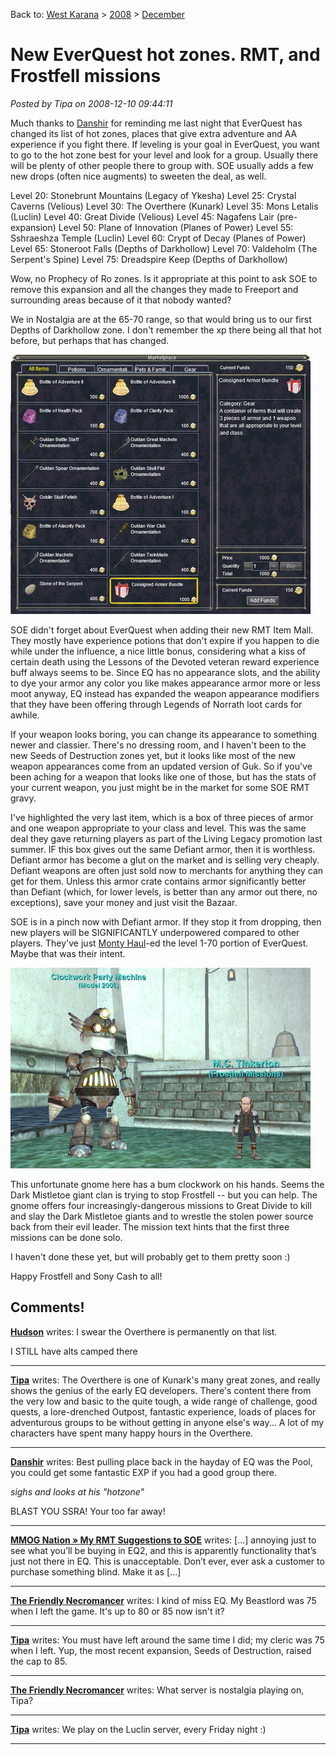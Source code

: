 Back to: [West Karana](/posts/westkarana.md) > [2008](/posts/2008/westkarana.md) > [December](./westkarana.md)
# New EverQuest hot zones. RMT, and Frostfell missions

*Posted by Tipa on 2008-12-10 09:44:11*

Much thanks to [Danshir](http://themmoexperience.blogspot.com/) for reminding me last night that EverQuest has changed its list of hot zones, places that give extra adventure and AA experience if you fight there. If leveling is your goal in EverQuest, you want to go to the hot zone best for your level and look for a group. Usually there will be plenty of other people there to group with. SOE usually adds a few new drops (often nice augments) to sweeten the deal, as well.

Level 20: Stonebrunt Mountains (Legacy of Ykesha)
Level 25: Crystal Caverns (Velious)
Level 30: The Overthere (Kunark)
Level 35: Mons Letalis (Luclin)
Level 40: Great Divide (Velious)
Level 45: Nagafens Lair (pre-expansion)
Level 50: Plane of Innovation (Planes of Power)
Level 55: Sshraeshza Temple (Luclin)
Level 60: Crypt of Decay (Planes of Power)
Level 65: Stoneroot Falls (Depths of Darkhollow)
Level 70: Valdeholm (The Serpent's Spine)
Level 75: Dreadspire Keep (Depths of Darkhollow)

Wow, no Prophecy of Ro zones. Is it appropriate at this point to ask SOE to remove this expansion and all the changes they made to Freeport and surrounding areas because of it that nobody wanted?

We in Nostalgia are at the 65-70 range, so that would bring us to our first Depths of Darkhollow zone. I don't remember the xp there being all that hot before, but perhaps that has changed.

![](../../../uploads/2008/12/eqgame-2008-12-10-08-05-08-12.jpg "eqgame-2008-12-10-08-05-08-12")

SOE didn't forget about EverQuest when adding their new RMT Item Mall. They mostly have experience potions that don't expire if you happen to die while under the influence, a nice little bonus, considering what a kiss of certain death using the Lessons of the Devoted veteran reward experience buff always seems to be. Since EQ has no appearance slots, and the ability to dye your armor any color you like makes appearance armor more or less moot anyway, EQ instead has expanded the weapon appearance modifiers that they have been offering through Legends of Norrath loot cards for awhile.

If your weapon looks boring, you can change its appearance to something newer and classier. There's no dressing room, and I haven't been to the new Seeds of Destruction zones yet, but it looks like most of the new weapon appearances come from an updated version of Guk. So if you've been aching for a weapon that looks like one of those, but has the stats of your current weapon, you just might be in the market for some SOE RMT gravy.

I've highlighted the very last item, which is a box of three pieces of armor and one weapon appropriate to your class and level. This was the same deal they gave returning players as part of the Living Legacy promotion last summer. IF this box gives out the same Defiant armor, then it is worthless. Defiant armor has become a glut on the market and is selling very cheaply. Defiant weapons are often just sold now to merchants for anything they can get for them. Unless this armor crate contains armor significantly better than Defiant (which, for lower levels, is better than any armor out there, no exceptions), save your money and just visit the Bazaar.

SOE is in a pinch now with Defiant armor. If they stop it from dropping, then new players will be SIGNIFICANTLY underpowered compared to other players. They've just [Monty Haul](http://www.urbandictionary.com/define.php?term=monty%20haul)-ed the level 1-70 portion of EverQuest. Maybe that was their intent.

![](../../../uploads/2008/12/eqgame-2008-12-10-08-17-17-24.jpg "eqgame-2008-12-10-08-17-17-24")

This unfortunate gnome here has a bum clockwork on his hands. Seems the Dark Mistletoe giant clan is trying to stop Frostfell -- but you can help. The gnome offers four increasingly-dangerous missions to Great Divide to kill and slay the Dark Mistletoe giants and to wrestle the stolen power source back from their evil leader. The mission text hints that the first three missions can be done solo.

I haven't done these yet, but will probably get to them pretty soon :)

Happy Frostfell and Sony Cash to all!

## Comments!

**[Hudson](http://hudshideout.com/blog/)** writes: I swear the Overthere is permanently on that list.

I STILL have alts camped there

---

**[Tipa](https://chasingdings.com)** writes: The Overthere is one of Kunark's many great zones, and really shows the genius of the early EQ developers. There's content there from the very low and basic to the quite tough, a wide range of challenge, good quests, a lore-drenched Outpost, fantastic experience, loads of places for adventurous groups to be without getting in anyone else's way... A lot of my characters have spent many happy hours in the Overthere.

---

**[Danshir](http://themmoexperience.blogspot.com)** writes: Best pulling place back in the hayday of EQ was the Pool, you could get some fantastic EXP if you had a good group there.

*sighs and looks at his "hotzone"*

BLAST YOU SSRA! Your too far away!

---

**[MMOG Nation &raquo; My RMT Suggestions to SOE](http://www.mmognation.com/2008/12/10/my-rmt-suggestions-to-soe/)** writes: [...] annoying just to see what you’ll be buying in EQ2, and this is apparently functionality that’s just not there in EQ. This is unacceptable. Don’t ever, ever ask a customer to purchase something blind. Make it as [...]

---

**[The Friendly Necromancer](http://thefriendlynecromancer.blogspot.com)** writes: I kind of miss EQ. My Beastlord was 75 when I left the game. It's up to 80 or 85 now isn't it?

---

**[Tipa](https://chasingdings.com)** writes: You must have left around the same time I did; my cleric was 75 when I left. Yup, the most recent expansion, Seeds of Destruction, raised the cap to 85.

---

**[The Friendly Necromancer](http://thefriendlynecromancer.blogspot.com)** writes: What server is nostalgia playing on, Tipa?

---

**[Tipa](https://chasingdings.com)** writes: We play on the Luclin server, every Friday night :)

---

